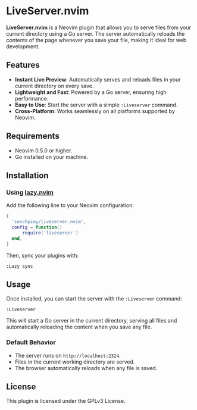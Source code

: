 # LiveServer.nvim

**LiveServer.nvim** is a Neovim plugin that allows you to serve files from your current directory using a Go server. The server automatically reloads the contents of the page whenever you save your file, making it ideal for web development.

## Features

- **Instant Live Preview**: Automatically serves and reloads files in your current directory on every save.
- **Lightweight and Fast**: Powered by a Go server, ensuring high performance.
- **Easy to Use**: Start the server with a simple `:Liveserver` command.
- **Cross-Platform**: Works seamlessly on all platforms supported by Neovim.

## Requirements

- Neovim 0.5.0 or higher.
- Go installed on your machine.

## Installation

### Using [lazy.nvim](https://github.com/folke/lazy.nvim)

Add the following line to your Neovim configuration:

```lua
{
  'senchpimy/liveserver.nvim',
  config = function()
      require('liveserver')
  end,
}
```

Then, sync your plugins with:

```vim
:Lazy sync
```

## Usage

Once installed, you can start the server with the `:Liveserver` command:

```vim
:Liveserver
```

This will start a Go server in the current directory, serving all files and automatically reloading the content when you save any file.

### Default Behavior

- The server runs on `http://localhost:2324`.
- Files in the current working directory are served.
- The browser automatically reloads when any file is saved.

## License

This plugin is licensed under the GPLv3 License.
